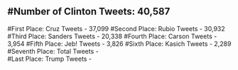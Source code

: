 #Number of Clinton Tweets: 40,587
---
#First Place: Cruz Tweets - 37,099
#Second Place: Rubio Tweets - 30,932
#Third Place: Sanders Tweets - 20,338
#Fourth Place: Carson Tweets - 3,954
#Fifth Place: Jeb! Tweets - 3,826
#Sixth Place: Kasich Tweets - 2,289
#Seventh Place: Total Tweets -  
#Last Place: Trump Tweets - 
